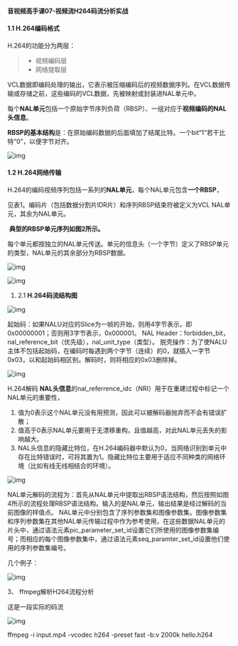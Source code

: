 

#### 音视频高手课07-视频流H264码流分析实战



#### 1.1 H.264编码格式



H.264的功能分为两层：

> - 视频编码层 
> - 网络提取层 

​		VCL数据即编码处理的输出，它表示被压缩编码后的视频数据序列。在VCL数据传输或存储之前，这些编码的VCL数据，先被映射或封装进NAL单元中。

​		每个**NAL单元**包括一个原始字节序列负荷（RBSP）、一组对应于**视频编码的NAL头信息**。

**RBSP的基本结构**是：在原始编码数据的后面填加了结尾比特。一个bit“1”若干比特“0”，以便字节对齐。

![img](https://gitee.com/lalalaxiaowifi/pictures/raw/master/%20image/20211229093409.png)

 

#### 1.2 H.264网络传输

​		H.264的编码视频序列包括一系列的**NAL单元**，每个NAL单元包含**一个RBSP**，

见表1。编码片（包括数据分割片IDR片）和序列RBSP结束符被定义为VCL NAL单元，其余为NAL单元。

​		**典型的RBSP单元序列如图2所示。**

每个单元都按独立的NAL单元传送。单元的信息头（一个字节）定义了RBSP单元的类型，NAL单元的其余部分为RBSP数据。

![img](https://gitee.com/lalalaxiaowifi/pictures/raw/master/%20image/20211229093412.png)

 

![img](https://gitee.com/lalalaxiaowifi/pictures/raw/master/%20image/20211229093415.png)

 

1. 2.1 **H.264码流结构图**     

![img](https://gitee.com/lalalaxiaowifi/pictures/raw/master/%20image/20211229093418.png)

  

起始码：如果NALU对应的Slice为一帧的开始，则用4字节表示，即0x00000001；否则用3字节表示，0x000001。 NAL Header：forbidden_bit，nal_reference_bit（优先级），nal_unit_type（类型）。 脱壳操作：为了使NALU主体不包括起始码，在编码时每遇到两个字节（连续）的0，就插入一字节0x03，以和起始码相区别。解码时，则将相应的0x03删除掉。

![img](https://gitee.com/lalalaxiaowifi/pictures/raw/master/%20image/20211229093422.png)

 

 H.264解码 **NAL头信息**的nal_referrence_idc（NRI）用于在重建过程中标记一个NAL单元的重要性，

1. 值为0表示这个NAL单元没有用预测，因此可以被解码器抛弃而不会有错误扩散；
2. 值高于0表示NAL单元要用于无漂移重构，且值越高，对此NAL单元丢失的影响越大。
3.  NAL头信息的隐藏比特位，在H.264编码器中默认为0，当网络识别到单元中存在比特错误时，可将其置为1。隐藏比特位主要用于适应不同种类的网络环境（比如有线无线相结合的环境）。     

![img](https://gitee.com/lalalaxiaowifi/pictures/raw/master/%20image/20211229093425.png)

 

NAL单元解码的流程为：首先从NAL单元中提取出RBSP语法结构，然后按照如图4所示的流程处理RBSP语法结构。输入的是NAL单元，输出结果是经过解码的当前图像的样值点。 NAL单元中分别包含了序列参数集和图像参数集。图像参数集和序列参数集在其他NAL单元传输过程中作为参考使用，在这些数据NAL单元的片头中，通过语法元素pic_parameter_set_id设置它们所使用的图像参数集编号；而相应的每个图像参数集中，通过语法元素seq_paramter_set_id设置他们使用的序列参数集编号。

几个例子：

![img](https://gitee.com/lalalaxiaowifi/pictures/raw/master/%20image/20211229093428.jpeg)

 

 

3、 ffmpeg解析H264流程分析

这是一段实际的码流

![img](https://gitee.com/lalalaxiaowifi/pictures/raw/master/%20image/20211229093432.jpeg)

 

  ffmpeg -i input.mp4 -vcodec h264 -preset fast -b:v 2000k hello.h264 

 